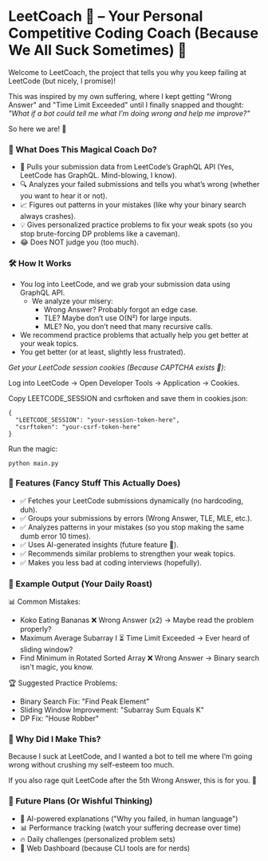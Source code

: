 # LeetCoach 🤖 – Your Personal Competitive Coding Coach (Because We All Suck Sometimes) 🎯

Welcome to LeetCoach, the project that tells you why you keep failing at LeetCode (but nicely, I promise)!

This was inspired by my own suffering, where I kept getting "Wrong Answer" and "Time Limit Exceeded" until I finally snapped and thought:
_"What if a bot could tell me what I’m doing wrong and help me improve?"_

So here we are! 🎉

### 📌 What Does This Magical Coach Do?

* 🚀 Pulls your submission data from LeetCode’s GraphQL API (Yes, LeetCode has GraphQL. Mind-blowing, I know).
* 🔍 Analyzes your failed submissions and tells you what’s wrong (whether you want to hear it or not).
* 📈 Figures out patterns in your mistakes (like why your binary search always crashes).
* 💡 Gives personalized practice problems to fix your weak spots (so you stop brute-forcing DP problems like a caveman).
* 😂 Does NOT judge you (too much).


### 🛠️ How It Works

* You log into LeetCode, and we grab your submission data using GraphQL API.
  * We analyze your misery:
      * Wrong Answer? Probably forgot an edge case.
      * TLE? Maybe don’t use O(N²) for large inputs.
      * MLE? No, you don’t need that many recursive calls.
* We recommend practice problems that actually help you get better at your weak topics.
* You get better (or at least, slightly less frustrated).

*Get your LeetCode session cookies (Because CAPTCHA exists 🤡):*

Log into LeetCode -> Open Developer Tools -> Application -> Cookies.

Copy LEETCODE_SESSION and csrftoken and save them in cookies.json:

    {
      "LEETCODE_SESSION": "your-session-token-here",
      "csrftoken": "your-csrf-token-here"
    }

Run the magic:

    python main.py

### 📌 Features (Fancy Stuff This Actually Does)

* ✅ Fetches your LeetCode submissions dynamically (no hardcoding, duh).
* ✅ Groups your submissions by errors (Wrong Answer, TLE, MLE, etc.).
* ✅ Analyzes patterns in your mistakes (so you stop making the same dumb error 10 times).
* ✅ Uses AI-generated insights (future feature 🤖).
* ✅ Recommends similar problems to strengthen your weak topics.
* ✅ Makes you less bad at coding interviews (hopefully).

### 📌 Example Output (Your Daily Roast)

📊 Common Mistakes:
- Koko Eating Bananas ❌ Wrong Answer (x2) → Maybe read the problem properly?
- Maximum Average Subarray I ⏳ Time Limit Exceeded → Ever heard of sliding window?
- Find Minimum in Rotated Sorted Array ❌ Wrong Answer → Binary search isn't magic, you know.

🏆 Suggested Practice Problems:
- Binary Search Fix: "Find Peak Element"
- Sliding Window Improvement: "Subarray Sum Equals K"
- DP Fix: "House Robber"

### 📌 Why Did I Make This?

Because I suck at LeetCode, and I wanted a bot to tell me where I’m going wrong without crushing my self-esteem too much.

If you also rage quit LeetCode after the 5th Wrong Answer, this is for you. 🚀

### 📌 Future Plans (Or Wishful Thinking)

* 🧠 AI-powered explanations ("Why you failed, in human language")
* 📊 Performance tracking (watch your suffering decrease over time)
* 🔥 Daily challenges (personalized problem sets)
* 📡 Web Dashboard (because CLI tools are for nerds)
